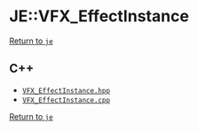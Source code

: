 # JE::VFX_EffectInstance

[Return to `je`](/docs/je.md)

## C++

- [`VFX_EffectInstance.hpp`](/src/je/VFX_EffectInstance.hpp)
- [`VFX_EffectInstance.cpp`](/src/je/VFX_EffectInstance.cpp)

[Return to `je`](/docs/je.md)